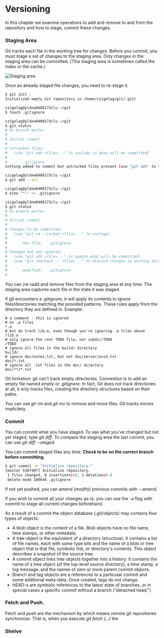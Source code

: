 # Versioning

In this chapter we examine operations to add and remove to and from the repository and how to stage, commit these changes.

### Staging Area

Git tracks each file in the working tree for changes. Before you commit, you must stage a set of changes to the staging area. Only changes in the staging area can be committed.
(This staging area is sometimes called the index or the cache.)

![Staging area](http://git-scm.com/figures/18333fig0201-tn.png)

Once an already staged file changes, you need to re-stage it.

``` bash
$ git init .
Initialized empty Git repository in /home/czigolag/git/.git/

czigolag@yldnw0400173clu ~/git
$ touch .gitignore

czigolag@yldnw0400173clu ~/git
$ git status
# On branch master
#
# Initial commit
#
# Untracked files:
#   (use "git add <file>..." to include in what will be committed)
#
#       .gitignore
nothing added to commit but untracked files present (use "git add" to track)

czigolag@yldnw0400173clu ~/git
$ git add --all

czigolag@yldnw0400173clu ~/git
$ echo "*~" >> .gitignore

czigolag@yldnw0400173clu ~/git
$ git status
# On branch master
#
# Initial commit
#
# Changes to be committed:
#   (use "git rm --cached <file>..." to unstage)
#
#       new file:   .gitignore
#
# Changed but not updated:
#   (use "git add <file>..." to update what will be committed)
#   (use "git checkout -- <file>..." to discard changes in working directory)
#
#       modified:   .gitignore
#
```

You can (re-)add and remove files from the staging area at any time. The staging area captures each file in the state it was staged.

If git encounters a *.gitignore*, it will apply its contents to ignore files/directories matching the provided patterns. These rules apply from the directory they are defined in. Example:

```
# a comment - this is ignored
# no .a files
*.a
# but do track lib.a, even though you're ignoring .a files above
!lib.a
# only ignore the root TODO file, not subdir/TODO
/TODO
# ignore all files in the build/ directory
build/
# ignore doc/notes.txt, but not doc/server/arch.txt
doc/*.txt
# ignore all .txt files in the doc/ directory
doc/**/*.txt
```

Git limitation: git can't track empty directories. Convention is to add an empty file named *empty* or *.gitignore*. In fact, Git does not track directories at all, it only tracks files, creating the directory structures based on their paths.

You can use *gir rm* and *git mv* to remove and move files. Git tracks moves implicitely.

### Commit

You can commit what you have staged. To see what you’ve changed but not yet staged, type *git diff*. To compare the staging area the last commit, you can use *git diff --staged*.

You can commit staged files any time. **Check to be on the correct branch before committing.**

```bash
$ git commit -m "Initialize repository."
[master 536f407] Initialize repository.
 1 files changed, 0 insertions(+), 1 deletions(-)
 delete mode 100644 .gitignore
```

If not yet pushed, you can amend (modify) previous commits with --amend.

If you wish to commit all your changes as-is, you can use the -a flag with commit to stage all current changes beforehand.

As a result of a commit the object database (.git/objects) may contains four types of objects:

* A blob object is the content of a file. Blob objects have no file name, time stamps, or other metadata.
* A tree object is the equivalent of a directory (structure). It contains a list of file names, each with some type bits and the name of a blob or tree object that is that file, symbolic link, or directory's contents. This object describes a snapshot of the source tree.
* A commit object links tree objects together into a history. It contains the name of a tree object (of the top-level source directory), a time stamp, a log message, and the names of zero or more parent commit objects.
* Branch and tag objects are a references to a particular commit and some additional meta-data. Once created, tags do not change.
* HEAD-s are symbolic references to the latest state of branches, or in special cases a specific commit without a branch ("detached head.")

### Fetch and Push.

Fetch and push are the mechanism by which means remote git repositories synchronize. That is, when you execute *git fetch (...)* the 


### Shelve